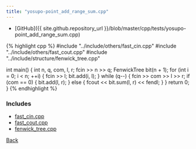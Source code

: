 ```yaml
---
title: "yosupo-point_add_range_sum.cpp"
---
```


- [GitHub]({{ site.github.repository_url }}/blob/master/cpp/tests/yosupo-point_add_range_sum.cpp)

{% highlight cpp %}
#include "../include/others/fast_cin.cpp"
#include "../include/others/fast_cout.cpp"
#include "../include/structure/fenwick_tree.cpp"

int main() {
  int n, q, com, l, r;
  fcin >> n >> q;
  FenwickTree<long long> bit(n + 1);
  for (int i = 0; i < n; ++i) {
    fcin >> l;
    bit.add(i, l);
  }
  while (q--) {
    fcin >> com >> l >> r;
    if (com == 0) {
      bit.add(l, r);
    }
    else {
      fcout << bit.sum(l, r) << fendl;
    }
  }
  return 0;
}
{% endhighlight %}

### Includes

- [fast_cin.cpp](../include/others/fast_cin)
- [fast_cout.cpp](../include/others/fast_cout)
- [fenwick_tree.cpp](../include/structure/fenwick_tree)

[Back](..)
